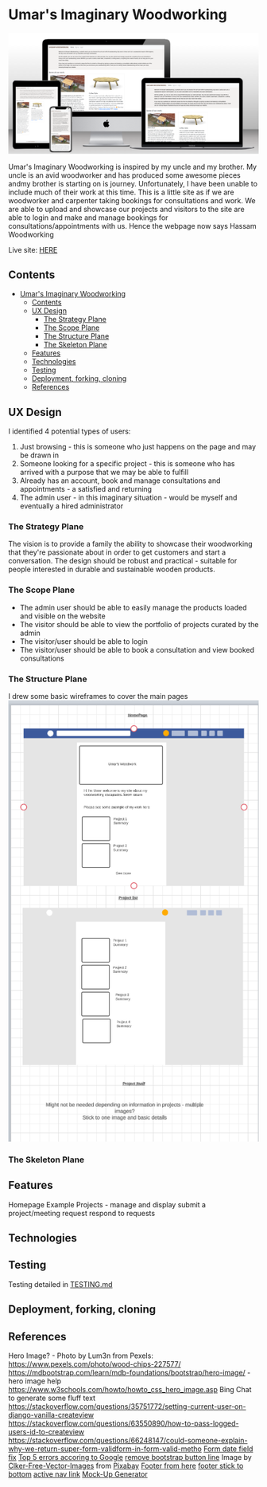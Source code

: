 # Umar's Imaginary Woodworking

![Mockups](./readme_images/mockups.png)

Umar's Imaginary Woodworking is inspired by my uncle and my brother. My uncle is an avid woodworker and has produced some awesome pieces andmy brother is starting on is journey. Unfortunately, I have been unable to include much of their work at this time. This is a little site as if we are woodworker and carpenter taking bookings for consultations and work. We are able to upload and showcase our projects and visitors to the site are able to login and make and manage bookings for consultations/appointments with us. Hence the webpage now says Hassam Woodworking

Live site: [HERE](https://umars-woodworking-78c6e707aec6.herokuapp.com/)

## Contents

- [Umar's Imaginary Woodworking](#umars-imaginary-woodworking)
  - [Contents](#contents)
  - [UX Design](#ux-design)
    - [The Strategy Plane](#the-strategy-plane)
    - [The Scope Plane](#the-scope-plane)
    - [The Structure Plane](#the-structure-plane)
    - [The Skeleton Plane](#the-skeleton-plane)
  - [Features](#features)
  - [Technologies](#technologies)
  - [Testing](#testing)
  - [Deployment, forking, cloning](#deployment-forking-cloning)
  - [References](#references)

## UX Design

I identified 4 potential types of users:

1. Just browsing - this is someone who just happens on the page and may be drawn in
1. Someone looking for a specific project - this is someone who has arrived with a purpose that we may be able to fulfill
1. Already has an account, book and manage consultations and appointments - a satisfied and returning
1. The admin user - in this imaginary situation - would be myself and eventually a hired administrator

### The Strategy Plane

The vision is to provide a family the ability to showcase their woodworking that they're passionate about in order to get customers and start a conversation. The design should be robust and practical - suitable for people interested in durable and sustainable wooden products.

### The Scope Plane

- The admin user should be able to easily manage the products loaded and visible on the website
- The visitor should be able to view the portfolio of projects curated by the admin
- The visitor/user should be able to login
- The visitor/user should be able to book a consultation and view booked consultations

### The Structure Plane

I drew some basic wireframes to cover the main pages
![Wireframes](./readme_images/wireframes.png) 

### The Skeleton Plane

## Features

Homepage
Example Projects - manage and display
submit a project/meeting request
respond to requests

## Technologies

## Testing

Testing detailed in [TESTING.md](TESTING.md)

## Deployment, forking, cloning

## References

Hero Image? - Photo by Lum3n from Pexels: <https://www.pexels.com/photo/wood-chips-227577/>
<https://mdbootstrap.com/learn/mdb-foundations/bootstrap/hero-image/> - hero image help
<https://www.w3schools.com/howto/howto_css_hero_image.asp>
Bing Chat to generate some fluff text
<https://stackoverflow.com/questions/35751772/setting-current-user-on-django-vanilla-createview>
<https://stackoverflow.com/questions/63550890/how-to-pass-logged-users-id-to-createview>
<https://stackoverflow.com/questions/66248147/could-someone-explain-why-we-return-super-form-validform-in-form-valid-metho>
[Form date field fix](https://forum.djangoproject.com/t/cant-change-type-attribute-in-django-crispy-forms/10054/11)
[Top 5 errors accoring to Google](https://www.pingdom.com/blog/the-5-most-common-http-errors-according-to-google/)
[remove bootstrap button line](https://stackoverflow.com/questions/66436957/how-to-remove-the-small-blue-line-in-bootstrap-buttons)
Image by <a href="https://pixabay.com/users/clker-free-vector-images-3736/?utm_source=link-attribution&utm_medium=referral&utm_campaign=image&utm_content=24260">Clker-Free-Vector-Images</a> from <a href="https://pixabay.com//?utm_source=link-attribution&utm_medium=referral&utm_campaign=image&utm_content=24260">Pixabay</a>
[Footer from here](https://startbootstrap.com/snippets/sticky-footer-flexbox)
[footer stick to bottom](https://dev.to/nehalahmadkhan/how-to-make-footer-stick-to-bottom-of-web-page-3i14)
[active nav link](https://stackoverflow.com/questions/19268727/django-how-to-get-the-name-of-the-template-being-rendered)
[Mock-Up Generator](https://techsini.com/multi-mockup/index.php)
